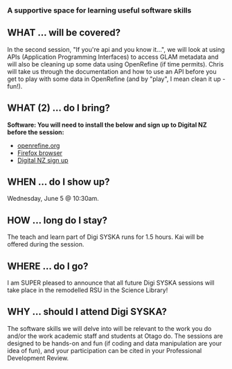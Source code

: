 ### A supportive space for learning useful software skills

## WHAT ... will be covered?
In the second session, "If you're api and you know it...", we will look at using APIs (Application Programming Interfaces) to access GLAM metadata and will also be cleaning up some data using OpenRefine (if time permits). Chris will take us through the documentation and how to use an API before you get to play with some data in OpenRefine (and by "play", I mean clean it up - fun!).   

## WHAT (2) ... do I bring?
**Software: You will need to install the below and sign up to Digital NZ before the session:** 
* [openrefine.org](http://openrefine.org/download.html)
* [Firefox browser](https://www.mozilla.org/en-US/firefox/new/)
* [Digital NZ sign up](https://digitalnz.org/)

## WHEN ... do I show up?
Wednesday, June 5 @ 10:30am. 

## HOW ... long do I stay?
The teach and learn part of Digi SYSKA runs for 1.5 hours. Kai will be offered during the session.

## WHERE ... do I go?
I am SUPER pleased to announce that all future Digi SYSKA sessions will take place in the remodelled RSU in the Science Library!

## WHY ... should I attend Digi SYSKA?
The software skills we will delve into will be relevant to the work you do and/or the work academic staff and students at Otago do. The sessions are designed to be hands-on and fun (if coding and data manipulation are your idea of fun), and your participation can be cited in your Professional Development Review. 

